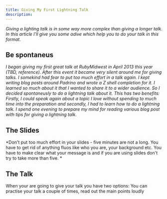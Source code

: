 ```yaml
---
title: Giving My First Lightning Talk
description:
---
```

*Giving a lighting talk is in some way more complex than giving a longer talk. In this article I'll give you
some adive which help you to do your talk in this format.*

## Be spontaneus
*I began giving my first great talk at RubyMidwest in April 2013 this year (TBD, reference). After this event it became
very silent around me for giving talks. I somekind had fear to put too much effort in a talk again. I kept
writing blog posts around Padrino and wrote a Z shell completion for it. I learned so much about it that I wanted to
share it to a wider audience. So I decided spontaneusly to do a lightning talk about it. This has two benefits: Firstly, I could
speak again about a topic I love without spending to much time into the preparation and secondly, I had to learn how to
do a lightning talk. I spend one evening to prepare my mind for reading various blog post with tips for giving a
lightning talk.*


## The Slides

*Don't put too much effort in your slides - five minutes are not a long. You have to get rid of anything fluos like who
you are, your background etc. You have to make clear what your message is and if you are using slides don't try to take
more than five. *


## The Talk

When your are going to give your talk you have two options: You can practise your talk a couple of times, read out the
main points loudly



